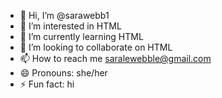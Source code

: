 - 👋 Hi, I’m @sarawebb1
- 👀 I’m interested in HTML
- 🌱 I’m currently learning HTML
- 💞️ I’m looking to collaborate on HTML
- 📫 How to reach me saralewebble@gmail.com
- 😄 Pronouns: she/her
- ⚡ Fun fact: hi

<!---
sarawebb1/sarawebb1 is a ✨ special ✨ repository because its `README.md` (this file) appears on your GitHub profile.
You can click the Preview link to take a look at your changes.
--->
